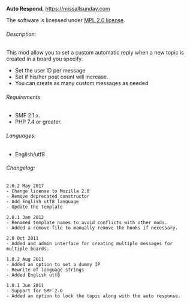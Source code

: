 **Auto Respond**, https://missallsunday.com

The software is licensed under [MPL 2.0 license](https://www.mozilla.org/MPL/).

###### Description:

This mod allow you to set a custom automatic reply when a new topic is created in a board you specify.

- Set the user ID per message
- Set if his/her post count will increase.
- You can create as many custom messages as needed

###### Requirements

- SMF 2.1.x.
- PHP 7.4 or greater.


###### Languages:

- English/utf8


###### Changelog:

```
2.0.2 May 2017
- Change license to Mozilla 2.0
- Remove deprecated constructor
- Add English utf8 language
- Update the template

2.0.1 Jan 2012
- Renamed template names to avoid conflicts with other mods.
- Added a remove file to manually remove the hooks if necessary.

2.0 Oct 2011
- Added and admin interface for creating multiple messages for multiple boards.

1.0.2 Aug 2011
- Added an option to set a dummy IP
- Rewrite of language strings
- Added English utf8

1.0.1 Jun 2011
- Support for SMF 2.0
- Added an option to lock the topic along with the auto response.
```
